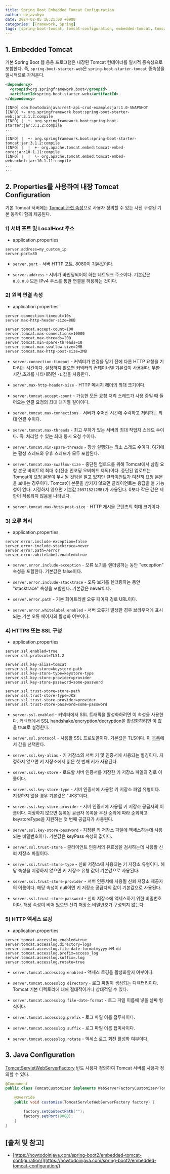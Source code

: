 ```yaml
---
title: Spring Boot Embedded Tomcat Configuration
author: dejavuhyo
date: 2024-02-05 16:21:00 +0900
categories: [Framework, Spring]
tags: [spring-boot-tomcat, tomcat-configuration, embedded-tomcat, tomcat-configuration, 스프링-부트-톰켓, 톰켓-구성]
---
```


## 1. Embedded Tomcat
기본 Spring Boot 웹 응용 프로그램은 내장된 Tomcat 컨테이너를 일시적 종속성으로 포함한다. 즉, `spring-boot-starter-web`은 `spring-boot-starter-tomcat` 종속성을 일시적으로 가져온다.

```xml
<dependency>
  <groupId>org.springframework.boot</groupId>
  <artifactId>spring-boot-starter-web</artifactId>
</dependency>
```

```text
[INFO] com.howtodoinjava:rest-api-crud-example:jar:1.0-SNAPSHOT
[INFO] +- org.springframework.boot:spring-boot-starter-web:jar:3.1.2:compile
[INFO] |  +- org.springframework.boot:spring-boot-starter:jar:3.1.2:compile
...
...
[INFO] |  +- org.springframework.boot:spring-boot-starter-tomcat:jar:3.1.2:compile
[INFO] |  |  +- org.apache.tomcat.embed:tomcat-embed-core:jar:10.1.11:compile
[INFO] |  |  \- org.apache.tomcat.embed:tomcat-embed-websocket:jar:10.1.11:compile
...
...
```

## 2. Properties를 사용하여 내장 Tomcat Configuration
기본 Tomcat 서버에는 [Tomcat 관련 속성](https://docs.spring.io/spring-boot/docs/current/reference/html/application-properties.html#application-properties.server.server.tomcat.accept-count)으로 사용자 정의할 수 있는 사전 구성된 기본 동작이 함께 제공된다.


### 1) 서버 포트 및 LocalHost 주소

* application.properties

```properties
server.address=my_custom_ip
server.port=80
```

* `server.port` - 서버 HTTP 포트. 8080이 기본값이다.

* `server.address` - 서버가 바인딩되어야 하는 네트워크 주소이다. 기본값은 `0.0.0.0` 모든 IPv4 주소를 통한 연결을 허용하는 것이다.

### 2) 원격 연결 속성

* application.properties

```properties
server.connection-timeout=10s
server.max-http-header-size=8KB

server.tomcat.accept-count=100
server.tomcat.max-connections=10000
server.tomcat.max-threads=200
server.tomcat.min-spare-threads=10
server.tomcat.max-swallow-size=2MB
server.tomcat.max-http-post-size=2MB
```

* `server.connection-timeout` - 커넥터가 연결을 닫기 전에 다른 HTTP 요청을 기다리는 시간이다. 설정하지 않으면 커넥터의 컨테이너별 기본값이 사용된다. 무한 시간 초과를 나타내려면 `-1` 값을 사용한다.

* `server.max-http-header-size` - HTTP 메시지 헤더의 최대 크기이다.

* `server.tomcat.accept-count` - 가능한 모든 요청 처리 스레드가 사용 중일 때 들어오는 연결 요청의 최대 대기열 길이이다.

* `server.tomcat.max-connections` - 서버가 주어진 시간에 수락하고 처리하는 최대 연결 수이다.

* `server.tomcat.max-threads` - 최고 부하가 있는 서버의 최대 작업자 스레드 수이다. 즉, 처리할 수 있는 최대 동시 요청 수이다.

* `server.tomcat.min-spare-threads` - 항상 실행되는 최소 스레드 수이다. 여기에는 활성 스레드와 유휴 스레드가 모두 포함된다.

* `server.tomcat.max-swallow-size` - 중단된 업로드를 위해 Tomcat에서 삼킬 요청 본문 바이트의 최대 수(전송 인코딩 오버헤드 제외)이다. 중단된 업로드는 Tomcat이 요청 본문이 무시될 것임을 알고 있지만 클라이언트가 여전히 요청 본문을 보내는 경우이다. Tomcat이 본문을 삼키지 않으면 클라이언트는 응답을 볼 가능성이 없다. 지정하지 않으면 기본값 `2097152(2MB)`가 사용된다. 0보다 작은 값은 제한이 적용되지 않음을 나타낸다.

* `server.tomcat.max-http-post-size` - HTTP 게시물 콘텐츠의 최대 크기이다.

### 3) 오류 처리

* application.properties

```properties
server.error.include-exception=false
server.error.include-stacktrace=never
server.error.path=/error
server.error.whitelabel.enabled=true
```

* `server.error.include-exception` - 오류 보기를 렌더링하는 동안 "exception" 속성을 포함한다. 기본값은 false이다.

* `server.error.include-stacktrace` - 오류 보기를 렌더링하는 동안 "stacktrace" 속성을 포함한다. 기본값은 never이다.

* `server.error.path` - 기본 화이트라벨 오류 페이지 경로 URL이다.

* `server.error.whitelabel.enabled` - 서버 오류가 발생한 경우 브라우저에 표시되는 기본 오류 페이지의 활성화 여부이다.

### 4) HTTPS 또는 SSL 구성

* application.properties

```properties
server.ssl.enabled=true
server.ssl.protocol=TLS1.2

server.ssl.key-alias=tomcat
server.ssl.key-store=keystore-path
server.ssl.key-store-type=keystore-type
server.ssl.key-store-provider=provider
server.ssl.key-store-password=some-password

server.ssl.trust-store=store-path
server.ssl.trust-store-type=JKS
server.ssl.trust-store-provider=provider
server.ssl.trust-store-password=some-password
```

* `server.ssl.enabled` - 커넥터에서 SSL 트래픽을 활성화하려면 이 속성을 사용한다. 커넥터에서 SSL handshake/encryption/decryption을 활성화하려면 이 값을 true로 설정한다.

* `server.ssl.protocol` - 사용할 SSL 프로토콜이다. 기본값은 TLS이다. 이 [목록](https://docs.oracle.com/javase/7/docs/technotes/guides/security/StandardNames.html#SSLContext)에서 값을 선택한다.

* `server.ssl.key-alias` - 키 저장소의 서버 키 및 인증서에 사용되는 별칭이다. 지정하지 않으면 키 저장소에서 읽은 첫 번째 키가 사용된다.

* `server.ssl.key-store` - 로드할 서버 인증서를 저장한 키 저장소 파일의 경로 이름이다.

* `server.ssl.key-store-type` - 서버 인증서에 사용할 키 저장소 파일 유형이다. 지정하지 않을 경우 기본값은 "JKS"이다.

* `server.ssl.key-store-provider` - 서버 인증서에 사용될 키 저장소 공급자의 이름이다. 지정하지 않으면 등록된 공급자 목록을 우선 순위에 따라 순회하고 keystoreType을 지원하는 첫 번째 공급자가 사용된다.

* `server.ssl.key-store-password` - 지정된 키 저장소 파일에 액세스하는데 사용되는 비밀번호이다. 기본값은 keyPass 속성의 값이다.

* `server.ssl.trust-store` - 클라이언트 인증서의 유효성을 검사하는데 사용할 신뢰 저장소 파일이다.

* `server.ssl.trust-store-type` - 신뢰 저장소에 사용되는 키 저장소 유형이다. 해당 속성을 지정하지 않으면 키 저장소 유형 값이 기본값으로 사용된다.

* `server.ssl.trust-store-provider` - 서버 인증서에 사용될 신뢰 저장소 제공자의 이름이다. 해당 속성이 null이면 키 저장소 공급자의 값이 기본값으로 사용된다.

* `server.ssl.trust-store-password` - 신뢰 저장소에 액세스하기 위한 비밀번호이다. 해당 속성이 비어 있으면 신뢰 저장소 비밀번호가 구성되지 않는다.

### 5) HTTP 액세스 로깅

* application.properties

```properties
server.tomcat.accesslog.enabled=true
server.tomcat.accesslog.directory=logs
server.tomcat.accesslog.file-date-format=yyyy-MM-dd
server.tomcat.accesslog.prefix=access_log
server.tomcat.accesslog.suffix=.log
server.tomcat.accesslog.rotate=true
```

* `server.tomcat.accesslog.enabled` - 액세스 로깅을 활성화할지 여부이다.

* `server.tomcat.accesslog.directory` - 로그 파일이 생성되는 디렉터리이다. Tomcat 기본 디렉토리에 대해 절대적이거나 상대적일 수 있다.

* `server.tomcat.accesslog.file-date-format` - 로그 파일 이름에 넣을 날짜 형식이다.

* `server.tomcat.accesslog.prefix` - 로그 파일 이름 접두사이다.

* `server.tomcat.accesslog.suffix` - 로그 파일 이름 접미사이다.

* `server.tomcat.accesslog.rotate` - 액세스 로그 회전 활성화 여부이다.

## 3. Java Configuration

[TomcatServletWebServerFactory](https://docs.spring.io/spring-boot/docs/current/api/org/springframework/boot/autoconfigure/web/servlet/TomcatServletWebServerFactoryCustomizer.html) 빈도 사용자 정의하여 Tomcat 서버를 사용자 정의할 수 있다.

```java
@Component
public class TomcatCustomizer implements WebServerFactoryCustomizer<TomcatServletWebServerFactory> {

    @Override
    public void customize(TomcatServletWebServerFactory factory) {

        factory.setContextPath("");
        factory.setPort(8080);
    }
}
```

## [출처 및 참고]
* [https://howtodoinjava.com/spring-boot2/embedded-tomcat-configuration/](https://howtodoinjava.com/spring-boot2/embedded-tomcat-configuration/)

